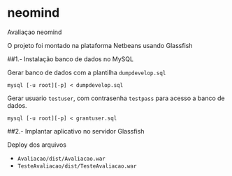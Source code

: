 # neomind
Avaliaçao neomind

O projeto foi montado na plataforma Netbeans usando Glassfish

##1.- Instalaç&atilde;o banco de dados no MySQL

Gerar banco de dados com a plantilha `dumpdevelop.sql`

```
mysql [-u root][-p] < dumpdevelop.sql
```

Gerar usuario `testuser`, com contrasenha `testpass` para acesso a banco de dados.

```
mysql [-u root][-p] < grantuser.sql
```

##2.- Implantar aplicativo no servidor Glassfish

Deploy dos arquivos 
- `Avaliacao/dist/Avaliacao.war`
- `TesteAvaliacao/dist/TesteAvaliacao.war`

 

